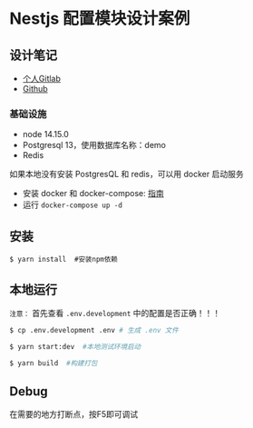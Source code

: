 # Nestjs 配置模块设计案例

## 设计笔记

* [个人Gitlab](https://git.virtualbing.cn/Iric/note/blob/master/NodeJS/NestJS/%E7%A8%8B%E5%BA%8F%E8%AE%BE%E8%AE%A1/%E9%85%8D%E7%BD%AE%E6%A8%A1%E5%9D%97%E8%AE%BE%E8%AE%A1/README.md)
* [Github](https://github.com/IricBing/note/blob/master/NodeJS/NestJS/%E7%A8%8B%E5%BA%8F%E8%AE%BE%E8%AE%A1/%E9%85%8D%E7%BD%AE%E6%A8%A1%E5%9D%97%E8%AE%BE%E8%AE%A1/README.md)

### 基础设施

* node 14.15.0
* Postgresql 13，使用数据库名称：demo
* Redis

如果本地没有安装 PostgresQL 和 redis，可以用 docker 启动服务

* 安装 docker 和 docker-compose: [指南](https://docs.docker.com/compose/install/)
* 运行 `docker-compose up -d`

## 安装

``` base
$ yarn install  #安装npm依赖
```

## 本地运行

`注意：` 首先查看 `.env.development` 中的配置是否正确！！！

``` bash
$ cp .env.development .env # 生成 .env 文件

$ yarn start:dev  #本地测试环境启动

$ yarn build  #构建打包
```

## Debug

在需要的地方打断点，按F5即可调试
